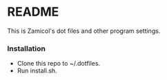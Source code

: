 # README #

This is Zamicol's dot files and other program settings.  

### Installation ###
* Clone this repo to ~/.dotfiles.
* Run install.sh.
